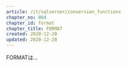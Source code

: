 ```yaml
---
article: /it/sqlserver/conversion_functions
chapter_no: 004
chapter_id: format
chapter_title: FORMAT
created: 2020-12-20
updated: 2020-12-20
---
```

FORMATは…
